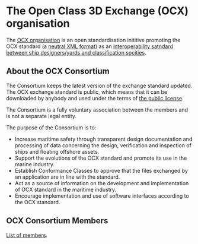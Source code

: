 # The Open Class 3D Exchange (OCX) organisation
The [OCX organisation](https:/3docx.org) is an open standardisation inititive promoting the OCX standard (a [neutral XML format](https://github.com/OCXStandard/OCX_Schema)) as an [interoperability satndard between ship designers/yards and classification socities](https://3docx.org/what-distinguishes-the-ocx-standard-from-other-shipbuilding-standars). 

## About the OCX Consortium
The Consortium keeps the latest version of the exchange standard updated. The OCX exchange standard is public, which means that it can be downloaded by anybody and used under the terms of [the public license](https://3docx.org/legal-notice).

The Consortium is a fully voluntary association between the members and is not a separate legal entity.

The purpose of the Consortium is to:

- Increase maritime safety through transparent design documentation and processing of data concerning the design, verification and inspection of ships and floating offshore assets.
- Support the evolutions of the OCX standard and promote its use in the marine industry.
- Establish Conformance Classes to approve that the files exchanged by an application are in line with the standard.
- Act as a source of information on the development and implementation of OCX standard in the maritime industry.
- Encourage implementation and use of software interfaces according to the OCX standard.

## OCX Consortium Members
[List of members](https://3docx.org/members).
